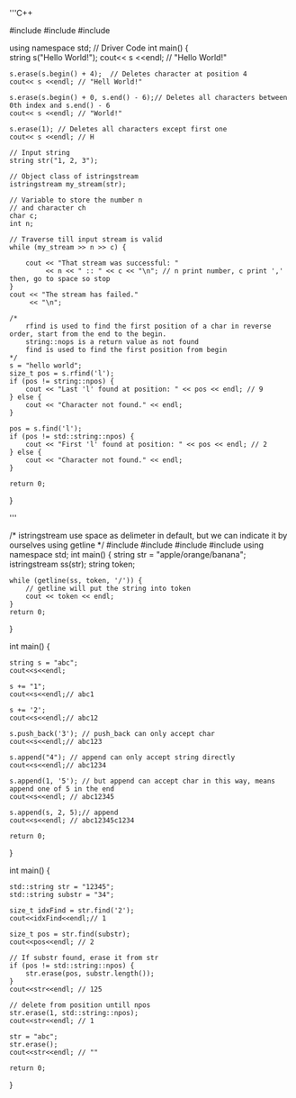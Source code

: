 '''C++  

#include <iostream>
#include <sstream>
#include <string>

using namespace std;
// Driver Code
int main()
{   
    string s("Hello World!");
    cout<< s <<endl; // "Hello World!"
    
    
    s.erase(s.begin() + 4);  // Deletes character at position 4
    cout<< s <<endl; // "Hell World!"
    
    s.erase(s.begin() + 0, s.end() - 6);// Deletes all characters between 0th index and s.end() - 6
    cout<< s <<endl; // "World!"
    
    s.erase(1); // Deletes all characters except first one
    cout<< s <<endl; // H
    
    // Input string
    string str("1, 2, 3");
 
    // Object class of istringstream
    istringstream my_stream(str);
 
    // Variable to store the number n
    // and character ch
    char c;
    int n;
 
    // Traverse till input stream is valid
    while (my_stream >> n >> c) {
 
        cout << "That stream was successful: "
             << n << " :: " << c << "\n"; // n print number, c print ',' then, go to space so stop
    }
    cout << "The stream has failed."
         << "\n";
    
    /*
        rfind is used to find the first position of a char in reverse order, start from the end to the begin.
        string::nops is a return value as not found
        find is used to find the first position from begin
    */
    s = "hello world";
    size_t pos = s.rfind('l');
    if (pos != string::npos) { 
        cout << "Last 'l' found at position: " << pos << endl; // 9
    } else {
        cout << "Character not found." << endl;
    }
    
    pos = s.find('l');
    if (pos != std::string::npos) {
        cout << "First 'l' found at position: " << pos << endl; // 2
    } else {
        cout << "Character not found." << endl;
    }
    
    return 0;
}  

'''

/*
    istringstream use space as delimeter in default, but we can indicate it by ourselves using getline
*/
#include <iostream>
#include <sstream>
#include <string>
#include <vector>
using namespace std;
int main() {
    string str = "apple/orange/banana";
    istringstream ss(str);
    string token;
    
    while (getline(ss, token, '/')) {
        // getline will put the string into token
        cout << token << endl;
    }
    return 0;
}


int main()
{

    string s = "abc";
    cout<<s<<endl;
    
    s += "1";
    cout<<s<<endl;// abc1
    
    s += '2';
    cout<<s<<endl;// abc12
    
    s.push_back('3'); // push_back can only accept char
    cout<<s<<endl;// abc123
    
    s.append("4"); // append can only accept string directly
    cout<<s<<endl;// abc1234
    
    s.append(1, '5'); // but append can accept char in this way, means append one of 5 in the end
    cout<<s<<endl; // abc12345
    
    s.append(s, 2, 5);// append 
    cout<<s<<endl; // abc12345c1234
    
    return 0;
}


int main()
{

    std::string str = "12345";
    std::string substr = "34";
    
    size_t idxFind = str.find('2');
    cout<<idxFind<<endl;// 1
    
    size_t pos = str.find(substr);
    cout<<pos<<endl; // 2
    
    // If substr found, erase it from str
    if (pos != std::string::npos) {
        str.erase(pos, substr.length());
    }
    cout<<str<<endl; // 125
    
    // delete from position untill npos
    str.erase(1, std::string::npos);
    cout<<str<<endl; // 1
    
    str = "abc";
    str.erase();
    cout<<str<<endl; // ""
    
    return 0;
}
